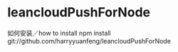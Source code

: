 # leancloudPushForNode
如何安装／how to install
npm install git://github.com/harryyuanfeng/leancloudPushForNode
